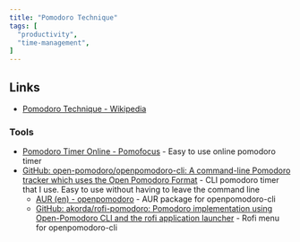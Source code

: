 ```yaml
---
title: "Pomodoro Technique"
tags: [
  "productivity",
  "time-management",
]
---
```


## Links

- [Pomodoro Technique - Wikipedia](https://en.wikipedia.org/wiki/Pomodoro_Technique)

### Tools

- [Pomodoro Timer Online - Pomofocus](https://pomofocus.io/) - Easy to use online pomodoro timer
- [GitHub: open-pomodoro/openpomodoro-cli: A command-line Pomodoro tracker which uses the Open Pomodoro Format](https://github.com/open-pomodoro/openpomodoro-cli) - CLI pomodoro timer that I use. Easy to use without having to leave the command line
  - [AUR (en) - openpomodoro](https://aur.archlinux.org/packages/openpomodoro) - AUR package for openpomodoro-cli
  - [GitHub: akorda/rofi-pomodoro: Pomodoro implementation using Open-Pomodoro CLI and the rofi application launcher](https://github.com/akorda/rofi-pomodoro) - Rofi menu for openpomodoro-cli
